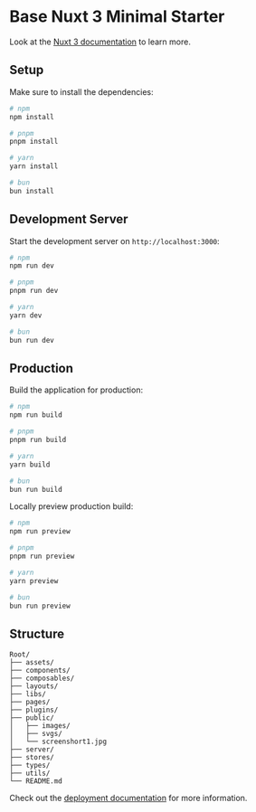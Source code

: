# Base Nuxt 3 Minimal Starter

Look at the [Nuxt 3 documentation](https://nuxt.com/docs/getting-started/introduction) to learn more.

## Setup

Make sure to install the dependencies:

```bash
# npm
npm install

# pnpm
pnpm install

# yarn
yarn install

# bun
bun install
```

## Development Server

Start the development server on `http://localhost:3000`:

```bash
# npm
npm run dev

# pnpm
pnpm run dev

# yarn
yarn dev

# bun
bun run dev
```

## Production

Build the application for production:

```bash
# npm
npm run build

# pnpm
pnpm run build

# yarn
yarn build

# bun
bun run build
```

Locally preview production build:

```bash
# npm
npm run preview

# pnpm
pnpm run preview

# yarn
yarn preview

# bun
bun run preview
```

## Structure

```
Root/
├── assets/
├── components/
├── composables/
├── layouts/
├── libs/
├── pages/
├── plugins/
├── public/
│   ├── images/
│   ├── svgs/
│   └── screenshort1.jpg
├── server/
├── stores/
├── types/
├── utils/
└── README.md
```

Check out the [deployment documentation](https://nuxt.com/docs/getting-started/deployment) for more information.
